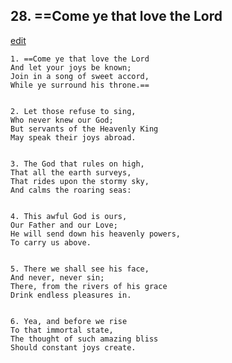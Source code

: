 
## 28.  ==Come ye that love the Lord
[edit](https://docs.google.com/document/d/1Xe8B4ALIo7pQrRW4MnnWPbdvpmv_YoPo/edit?mode=html)



    1. ==Come ye that love the Lord
    And let your joys be known;
    Join in a song of sweet accord,
    While ye surround his throne.==


    2. Let those refuse to sing,
    Who never knew our God;
    But servants of the Heavenly King
    May speak their joys abroad.


    3. The God that rules on high,
    That all the earth surveys,
    That rides upon the stormy sky,
    And calms the roaring seas:


    4. This awful God is ours,
    Our Father and our Love;
    He will send down his heavenly powers,
    To carry us above.


    5. There we shall see his face,
    And never, never sin;
    There, from the rivers of his grace
    Drink endless pleasures in.


    6. Yea, and before we rise
    To that immortal state,
    The thought of such amazing bliss
    Should constant joys create.
